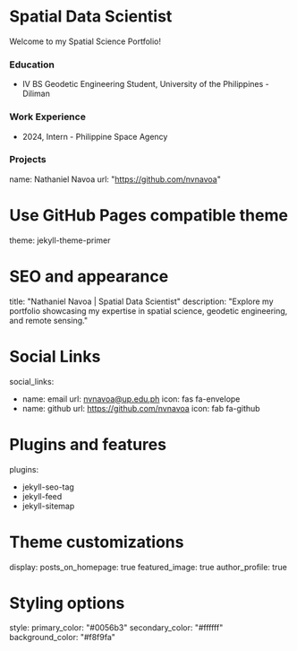 # Spatial Data Scientist
Welcome to my Spatial Science Portfolio!

### Education
- IV BS Geodetic Engineering Student, University of the Philippines - Diliman

### Work Experience
- 2024, Intern - Philippine Space Agency

### Projects

name: Nathaniel Navoa
url: "https://github.com/nvnavoa" 

# Use GitHub Pages compatible theme
theme: jekyll-theme-primer 

# SEO and appearance
title: "Nathaniel Navoa | Spatial Data Scientist"
description: "Explore my portfolio showcasing my expertise in spatial science, geodetic engineering, and remote sensing."

# Social Links
social_links:
  - name: email
    url: nvnavoa@up.edu.ph
    icon: fas fa-envelope
  - name: github
    url: https://github.com/nvnavoa
    icon: fab fa-github

# Plugins and features
plugins:
  - jekyll-seo-tag
  - jekyll-feed
  - jekyll-sitemap

# Theme customizations
display:
  posts_on_homepage: true
  featured_image: true
  author_profile: true

# Styling options
style:
  primary_color: "#0056b3"
  secondary_color: "#ffffff"
  background_color: "#f8f9fa"
<!--
**nvnavoa/nvnavoa** is a ✨ _special_ ✨ repository because its `README.md` (this file) appears on your GitHub profile.

Here are some ideas to get you started:

- 🔭 I’m currently working on ...
- 🌱 I’m currently learning ...
- 👯 I’m looking to collaborate on ...
- 🤔 I’m looking for help with ...
- 💬 Ask me about ...
- 📫 How to reach me: ...
- 😄 Pronouns: ...
- ⚡ Fun fact: ...
-->
